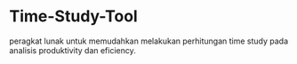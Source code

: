 # Time-Study-Tool
peragkat lunak untuk memudahkan melakukan perhitungan time study pada analisis produktivity dan eficiency.
